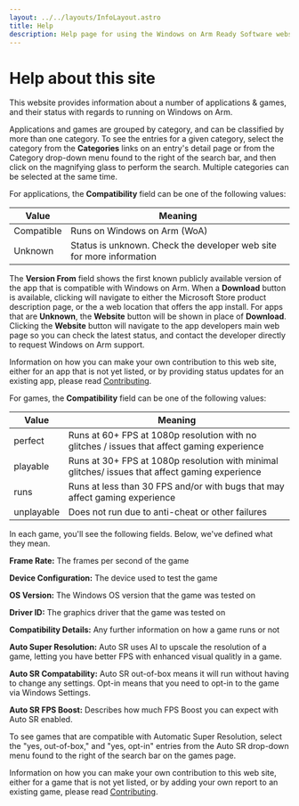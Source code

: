 ```yaml
---
layout: ../../layouts/InfoLayout.astro
title: Help
description: Help page for using the Windows on Arm Ready Software website.
---
```


# Help about this site

This website provides information about a number of applications & games, and their status with regards to running on Windows on Arm.

Applications and games are grouped by category, and can be classified by more than one category. To see the entries for a given category, select the category from the **Categories** links on an entry's detail page or from the Category drop-down menu found to the right of the search bar, and then click on the magnifying glass to perform the search. Multiple categories can be selected at the same time.

For applications, the **Compatibility** field can be one of the following values:

| Value     | Meaning                               |
| --------- | ------------------------------------- |
| Compatible| Runs on Windows on Arm (WoA)          |
| Unknown   | Status is unknown. Check the developer web site for more information |

The **Version From** field shows the first known publicly available version of the app that is compatible with Windows on Arm. When a **Download** button is available, clicking will navigate to either the Microsoft Store product description page, or the a web location that offers the app install. For apps that are **Unknown**, the **Website** button will be shown in place of **Download**. Clicking the **Website** button will navigate to the app developers main web page so you can check the latest status, and contact the developer directly to request Windows on Arm support.

Information on how you can make your own contribution to this web site, either for an app that is not yet listed, or by providing status updates for an existing app, please read [Contributing](/en/contributing).

For games, the **Compatibility** field can be one of the following values:

| Value      | Meaning                               |
| ---------- | ------------------------------------- |
| perfect    | Runs at 60+ FPS at 1080p resolution with no glitches / issues that affect gaming experience |
| playable   | Runs at 30+ FPS at 1080p resolution with minimal glitches/ issues that affect gaming experience |
| runs       | Runs at less than 30 FPS and/or with bugs that may affect gaming experience |
| unplayable | Does not run due to anti-cheat or other failures |

In each game, you'll see the following fields. Below, we've defined what they mean.

**Frame Rate:** The frames per second of the game

**Device Configuration:** The device used to test the game

**OS Version:** The Windows OS version that the game was tested on

**Driver ID:** The graphics driver that the game was tested on

**Compatibility Details:** Any further information on how a game runs or not

**Auto Super Resolution:** Auto SR uses AI to upscale the resolution of a game, letting you have better FPS with enhanced visual qualitly in a game. 

**Auto SR Compatability:** Auto SR out-of-box means it will run without having to change any settings. Opt-in means that you need to opt-in to the game via Windows Settings.

**Auto SR FPS Boost:** Describes how much FPS Boost you can expect with Auto SR enabled.

To see games that are compatible with Automatic Super Resolution, select the "yes, out-of-box," and "yes, opt-in" entries from the Auto SR drop-down menu found to the right of the search bar on the games page. 

Information on how you can make your own contribution to this web site, either for a game that is not yet listed, or by adding your own report to an existing game, please read [Contributing](/en/contributing).
